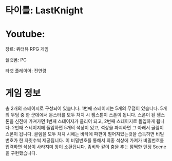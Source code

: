 # 타이틀: LastKnight

# Youtube:

장르: 쿼터뷰 RPG 게임

플랫폼: PC

타겟 플레이어: 전연령

# 게임 정보

총 2개의 스테이지로 구성되어 있습니다.
1번째 스테이지는 5개의 무덤이 있습니다. 5개의 무덤 중 한 군데에서 몬스터를 모두 처치 시 젬스톤이 스폰이 됩니다.
스폰이 된 젬스톤을 신전에 가져가면 1번째 스테이지가 클리어 되고, 2번째 스테이지로 돌입하게 됩니다.
2번째 스테이지에 돌입하면 5개의 석상이 있고, 석상을 파괴하면 그 아래서 골렘이 스폰이 됩니다. 골렘을 모두 처치 시에는
바닥에 파편이 떨어져있는것을 습득하면 비밀번호가 한 자릿수씩 제공됩니다.
이 비밀번호를 통해서 최종 석상에 가져가 비밀번호를 입력하면 석상이 사라지며 왕이 소환됩니다.
좀비와 같이 춤을 추는 깜찍한 엔딩 Scene을 구현했습니다.
